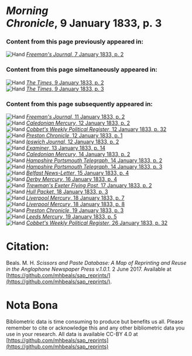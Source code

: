 # *Morning Chronicle*, 9 January 1833, p. 3  
  
### Content from this page previously appeared in:  
![Hand](http://scissorsandpaste.net/wp-content/uploads/2017/06/smallhandpointer.png) [*Freeman's Journal*, 7 January 1833, p. 2](https://mhbeals.github.io/sap_html/Freeman's-Journal/Freeman's-Journal-7-January-1833-p-2)  
  
### Content from this page simeltaneously appeared in:  
![Hand](http://scissorsandpaste.net/wp-content/uploads/2017/06/smallhandpointer.png) [*The Times*, 9 January 1833, p. 2](https://mhbeals.github.io/sap_html/The-Times/The-Times-9-January-1833-p-2)  
![Hand](http://scissorsandpaste.net/wp-content/uploads/2017/06/smallhandpointer.png) [*The Times*, 9 January 1833, p. 3](https://mhbeals.github.io/sap_html/The-Times/The-Times-9-January-1833-p-3)  
  
### Content from this page subsequently appeared in:  
![Hand](http://scissorsandpaste.net/wp-content/uploads/2017/06/smallhandpointer.png) [*Freeman's Journal*, 11 January 1833, p. 2](https://mhbeals.github.io/sap_html/Freeman's-Journal/Freeman's-Journal-11-January-1833-p-2)  
![Hand](http://scissorsandpaste.net/wp-content/uploads/2017/06/smallhandpointer.png) [*Caledonian Mercury*, 12 January 1833, p. 2](https://mhbeals.github.io/sap_html/Caledonian-Mercury/Caledonian-Mercury-12-January-1833-p-2)  
![Hand](http://scissorsandpaste.net/wp-content/uploads/2017/06/smallhandpointer.png) [*Cobbet's Weekly Political Register*, 12 January 1833, p. 32](https://mhbeals.github.io/sap_html/Cobbet's-Weekly-Political-Register/Cobbet's-Weekly-Political-Register-12-January-1833-p-32)  
![Hand](http://scissorsandpaste.net/wp-content/uploads/2017/06/smallhandpointer.png) [*Preston Chronicle*, 12 January 1833, p. 1](https://mhbeals.github.io/sap_html/Preston-Chronicle/Preston-Chronicle-12-January-1833-p-1)  
![Hand](http://scissorsandpaste.net/wp-content/uploads/2017/06/smallhandpointer.png) [*Ipswich Journal*, 12 January 1833, p. 2](https://mhbeals.github.io/sap_html/Ipswich-Journal/Ipswich-Journal-12-January-1833-p-2)  
![Hand](http://scissorsandpaste.net/wp-content/uploads/2017/06/smallhandpointer.png) [*Examiner*, 13 January 1833, p. 14](https://mhbeals.github.io/sap_html/Examiner/Examiner-13-January-1833-p-14)  
![Hand](http://scissorsandpaste.net/wp-content/uploads/2017/06/smallhandpointer.png) [*Caledonian Mercury*, 14 January 1833, p. 2](https://mhbeals.github.io/sap_html/Caledonian-Mercury/Caledonian-Mercury-14-January-1833-p-2)  
![Hand](http://scissorsandpaste.net/wp-content/uploads/2017/06/smallhandpointer.png) [*Hampshire Portsmouth Telegraph*, 14 January 1833, p. 2](https://mhbeals.github.io/sap_html/Hampshire-Portsmouth-Telegraph/Hampshire-Portsmouth-Telegraph-14-January-1833-p-2)  
![Hand](http://scissorsandpaste.net/wp-content/uploads/2017/06/smallhandpointer.png) [*Hampshire Portsmouth Telegraph*, 14 January 1833, p. 3](https://mhbeals.github.io/sap_html/Hampshire-Portsmouth-Telegraph/Hampshire-Portsmouth-Telegraph-14-January-1833-p-3)  
![Hand](http://scissorsandpaste.net/wp-content/uploads/2017/06/smallhandpointer.png) [*Belfast News-Letter*, 15 January 1833, p. 4](https://mhbeals.github.io/sap_html/Belfast-News-Letter/Belfast-News-Letter-15-January-1833-p-4)  
![Hand](http://scissorsandpaste.net/wp-content/uploads/2017/06/smallhandpointer.png) [*Derby Mercury*, 16 January 1833, p. 4](https://mhbeals.github.io/sap_html/Derby-Mercury/Derby-Mercury-16-January-1833-p-4)  
![Hand](http://scissorsandpaste.net/wp-content/uploads/2017/06/smallhandpointer.png) [*Trewman's Exeter Flying Post*, 17 January 1833, p. 2](https://mhbeals.github.io/sap_html/Trewman's-Exeter-Flying-Post/Trewman's-Exeter-Flying-Post-17-January-1833-p-2)  
![Hand](http://scissorsandpaste.net/wp-content/uploads/2017/06/smallhandpointer.png) [*Hull Packet*, 18 January 1833, p. 3](https://mhbeals.github.io/sap_html/Hull-Packet/Hull-Packet-18-January-1833-p-3)  
![Hand](http://scissorsandpaste.net/wp-content/uploads/2017/06/smallhandpointer.png) [*Liverpool Mercury*, 18 January 1833, p. 7](https://mhbeals.github.io/sap_html/Liverpool-Mercury/Liverpool-Mercury-18-January-1833-p-7)  
![Hand](http://scissorsandpaste.net/wp-content/uploads/2017/06/smallhandpointer.png) [*Liverpool Mercury*, 18 January 1833, p. 8](https://mhbeals.github.io/sap_html/Liverpool-Mercury/Liverpool-Mercury-18-January-1833-p-8)  
![Hand](http://scissorsandpaste.net/wp-content/uploads/2017/06/smallhandpointer.png) [*Preston Chronicle*, 19 January 1833, p. 3](https://mhbeals.github.io/sap_html/Preston-Chronicle/Preston-Chronicle-19-January-1833-p-3)  
![Hand](http://scissorsandpaste.net/wp-content/uploads/2017/06/smallhandpointer.png) [*Leeds Mercury*, 19 January 1833, p. 5](https://mhbeals.github.io/sap_html/Leeds-Mercury/Leeds-Mercury-19-January-1833-p-5)  
![Hand](http://scissorsandpaste.net/wp-content/uploads/2017/06/smallhandpointer.png) [*Cobbet's Weekly Political Register*, 26 January 1833, p. 32](https://mhbeals.github.io/sap_html/Cobbet's-Weekly-Political-Register/Cobbet's-Weekly-Political-Register-26-January-1833-p-32)  


# Citation: 

Beals. M. H. *Scissors and Paste Database: A Map of Reprinting and Reuse in the Anglophone Newspaper Press v.1.0.1.* 2 June 2017. Available at [https://github.com/mhbeals/sap_reprints/](https://github.com/mhbeals/sap_reprints/). 

# Nota Bona

Bibliometric data is time consuming to produce but benefits us all. Please remember to cite or acknowledge this and any other bibliometric data you use in your research. All data is available CC-BY 4.0 at [https://github.com/mhbeals/sap_reprints](https://github.com/mhbeals/sap_reprints)